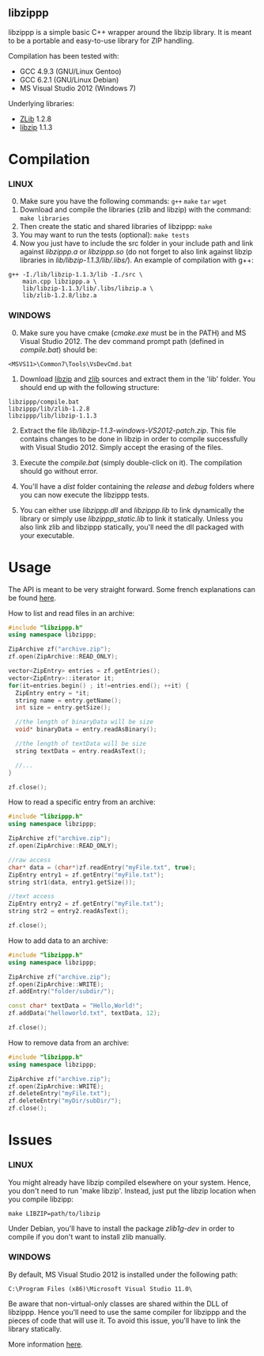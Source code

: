 
libzippp
--------

libzippp is a simple basic C++ wrapper around the libzip library.
It is meant to be a portable and easy-to-use library for ZIP handling.

Compilation has been tested with:
- GCC 4.9.3 (GNU/Linux Gentoo)
- GCC 6.2.1 (GNU/Linux Debian) 
- MS Visual Studio 2012 (Windows 7)

Underlying libraries:
- [ZLib](http://zlib.net) 1.2.8
- [libzip](http://www.nih.at/libzip) 1.1.3

# Compilation

### LINUX

0. Make sure you have the following commands: ```g++``` ```make``` ```tar``` ```wget```
1. Download and compile the libraries (zlib and libzip) with the command: ```make libraries```
2. Then create the static and shared libraries of libzippp: ```make```
3. You may want to run the tests (optional): ```make tests```
4. Now you just have to include the src folder in your include path and
  link against *libzippp.a* or *libzippp.so* (do not forget to also link 
  against libzip libraries in *lib/libzip-1.1.3/lib/.libs/*).
  An example of compilation with g++:
  
```Shell
g++ -I./lib/libzip-1.1.3/lib -I./src \
    main.cpp libzippp.a \
    lib/libzip-1.1.3/lib/.libs/libzip.a \
    lib/zlib-1.2.8/libz.a
```

### WINDOWS

0. Make sure you have cmake (*cmake.exe* must be in the PATH) and MS Visual 
  Studio 2012. The dev command prompt path (defined in *compile.bat*) should be:
  ```
  <MSVS11>\Common7\Tools\VsDevCmd.bat
  ```
  
1. Download [libzip](http://www.nih.at/libzip/libzip-1.1.3.tar.gz) and [zlib](http://zlib.net/zlib128.zip) sources and extract them in the 'lib' folder.
  You should end up with the following structure:
  ```
  libzippp/compile.bat
  libzippp/lib/zlib-1.2.8
  libzippp/lib/libzip-1.1.3
  ```

2. Extract the file *lib/libzip-1.1.3-windows-VS2012-patch.zip*. This file contains 
  changes to be done in libzip in order to compile successfully with Visual 
  Studio 2012. Simply accept the erasing of the files.

3. Execute the *compile.bat* (simply double-click on it). The compilation should 
  go without error.

4. You'll have a *dist* folder containing the *release* and *debug* folders 
  where you can now execute the libzippp tests.

5. You can either use *libzippp.dll* and *libzippp.lib* to link dynamically the 
  library or simply use *libzippp_static.lib* to link it statically. Unless you 
  also link zlib and libzippp statically, you'll need the dll packaged with 
  your executable.

# Usage 

The API is meant to be very straight forward. Some french explanations
can be found [here](http://www.astorm.ch/blog).

How to list and read files in an archive:

```C++
#include "libzippp.h"
using namespace libzippp;

ZipArchive zf("archive.zip");
zf.open(ZipArchive::READ_ONLY);

vector<ZipEntry> entries = zf.getEntries();
vector<ZipEntry>::iterator it;
for(it=entries.begin() ; it!=entries.end(); ++it) {
  ZipEntry entry = *it;
  string name = entry.getName();
  int size = entry.getSize();

  //the length of binaryData will be size
  void* binaryData = entry.readAsBinary();

  //the length of textData will be size
  string textData = entry.readAsText();

  //...
}

zf.close();
```

How to read a specific entry from an archive:

```C++
#include "libzippp.h"
using namespace libzippp;

ZipArchive zf("archive.zip");
zf.open(ZipArchive::READ_ONLY);

//raw access
char* data = (char*)zf.readEntry("myFile.txt", true);
ZipEntry entry1 = zf.getEntry("myFile.txt");
string str1(data, entry1.getSize());

//text access
ZipEntry entry2 = zf.getEntry("myFile.txt");
string str2 = entry2.readAsText();

zf.close();
```


How to add data to an archive:

```C++
#include "libzippp.h"
using namespace libzippp;

ZipArchive zf("archive.zip");
zf.open(ZipArchive::WRITE);
zf.addEntry("folder/subdir/");

const char* textData = "Hello,World!";
zf.addData("helloworld.txt", textData, 12);

zf.close();
```

How to remove data from an archive:

```C++
#include "libzippp.h"
using namespace libzippp;

ZipArchive zf("archive.zip");
zf.open(ZipArchive::WRITE);
zf.deleteEntry("myFile.txt");
zf.deleteEntry("myDir/subDir/");
zf.close();
```

# Issues

### LINUX

You might already have libzip compiled elsewhere on your system. Hence, you
don't need to run 'make libzip'. Instead, just put the libzip location when
you compile libzipp:

```Shell
make LIBZIP=path/to/libzip
```

Under Debian, you'll have to install the package *zlib1g-dev* in order to compile
if you don't want to install zlib manually.

### WINDOWS

By default, MS Visual Studio 2012 is installed under the following path:

```
C:\Program Files (x86)\Microsoft Visual Studio 11.0\
```

Be aware that non-virtual-only classes are shared within the DLL of libzippp.
Hence you'll need to use the same compiler for libzippp and the pieces of code
that will use it. To avoid this issue, you'll have to link the library statically.

More information [here](http://www.codeproject.com/Articles/28969/HowTo-Export-C-classes-from-a-DLL).

